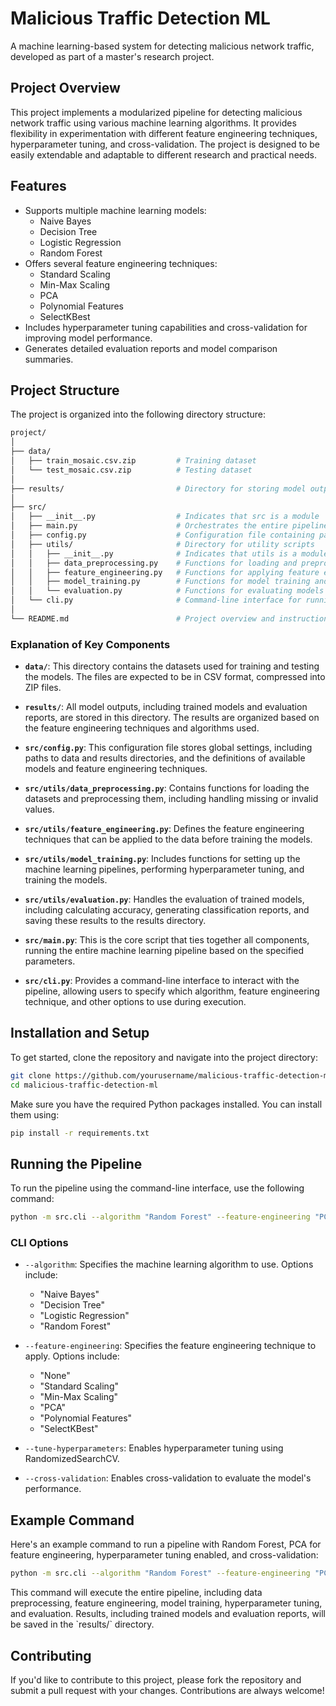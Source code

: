 
# Malicious Traffic Detection ML

A machine learning-based system for detecting malicious network traffic, developed as part of a master's research project.

## Project Overview

This project implements a modularized pipeline for detecting malicious network traffic using various machine learning algorithms. It provides flexibility in experimentation with different feature engineering techniques, hyperparameter tuning, and cross-validation. The project is designed to be easily extendable and adaptable to different research and practical needs.

## Features

- Supports multiple machine learning models:
  - Naive Bayes
  - Decision Tree
  - Logistic Regression
  - Random Forest
- Offers several feature engineering techniques:
  - Standard Scaling
  - Min-Max Scaling
  - PCA
  - Polynomial Features
  - SelectKBest
- Includes hyperparameter tuning capabilities and cross-validation for improving model performance.
- Generates detailed evaluation reports and model comparison summaries.

## Project Structure

The project is organized into the following directory structure:

```bash
project/
│
├── data/
│   ├── train_mosaic.csv.zip         # Training dataset
│   └── test_mosaic.csv.zip          # Testing dataset
│
├── results/                         # Directory for storing model outputs and evaluation reports
│
├── src/
│   ├── __init__.py                  # Indicates that src is a module
│   ├── main.py                      # Orchestrates the entire pipeline
│   ├── config.py                    # Configuration file containing paths and model settings
│   ├── utils/                       # Directory for utility scripts
│   │   ├── __init__.py              # Indicates that utils is a module
│   │   ├── data_preprocessing.py    # Functions for loading and preprocessing data
│   │   ├── feature_engineering.py   # Functions for applying feature engineering techniques
│   │   ├── model_training.py        # Functions for model training and hyperparameter tuning
│   │   └── evaluation.py            # Functions for evaluating models and generating reports
│   └── cli.py                       # Command-line interface for running the pipeline
│
└── README.md                        # Project overview and instructions
```

### Explanation of Key Components

- **`data/`**: This directory contains the datasets used for training and testing the models. The files are expected to be in CSV format, compressed into ZIP files.
  
- **`results/`**: All model outputs, including trained models and evaluation reports, are stored in this directory. The results are organized based on the feature engineering techniques and algorithms used.

- **`src/config.py`**: This configuration file stores global settings, including paths to data and results directories, and the definitions of available models and feature engineering techniques.

- **`src/utils/data_preprocessing.py`**: Contains functions for loading the datasets and preprocessing them, including handling missing or invalid values.

- **`src/utils/feature_engineering.py`**: Defines the feature engineering techniques that can be applied to the data before training the models.

- **`src/utils/model_training.py`**: Includes functions for setting up the machine learning pipelines, performing hyperparameter tuning, and training the models.

- **`src/utils/evaluation.py`**: Handles the evaluation of trained models, including calculating accuracy, generating classification reports, and saving these results to the results directory.

- **`src/main.py`**: This is the core script that ties together all components, running the entire machine learning pipeline based on the specified parameters.

- **`src/cli.py`**: Provides a command-line interface to interact with the pipeline, allowing users to specify which algorithm, feature engineering technique, and other options to use during execution.

## Installation and Setup

To get started, clone the repository and navigate into the project directory:

```bash
git clone https://github.com/yourusername/malicious-traffic-detection-ml.git
cd malicious-traffic-detection-ml
```

Make sure you have the required Python packages installed. You can install them using:

```bash
pip install -r requirements.txt
```

## Running the Pipeline

To run the pipeline using the command-line interface, use the following command:

```bash
python -m src.cli --algorithm "Random Forest" --feature-engineering "PCA" --tune-hyperparameters --cross-validation
```

### CLI Options

- `--algorithm`: Specifies the machine learning algorithm to use. Options include:
  - "Naive Bayes"
  - "Decision Tree"
  - "Logistic Regression"
  - "Random Forest"
  
- `--feature-engineering`: Specifies the feature engineering technique to apply. Options include:
  - "None"
  - "Standard Scaling"
  - "Min-Max Scaling"
  - "PCA"
  - "Polynomial Features"
  - "SelectKBest"
  
- `--tune-hyperparameters`: Enables hyperparameter tuning using RandomizedSearchCV.
  
- `--cross-validation`: Enables cross-validation to evaluate the model's performance.

## Example Command

Here's an example command to run a pipeline with Random Forest, PCA for feature engineering, hyperparameter tuning enabled, and cross-validation:

```bash
python -m src.cli --algorithm "Random Forest" --feature-engineering "PCA" --tune-hyperparameters --cross-validation
```

This command will execute the entire pipeline, including data preprocessing, feature engineering, model training, hyperparameter tuning, and evaluation. Results, including trained models and evaluation reports, will be saved in the \`results/\` directory.

## Contributing

If you'd like to contribute to this project, please fork the repository and submit a pull request with your changes. Contributions are always welcome!
